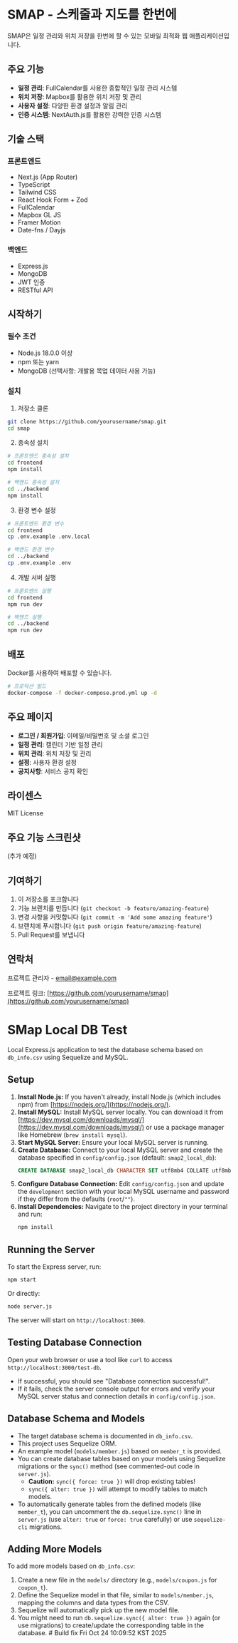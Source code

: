 # SMAP - 스케줄과 지도를 한번에

SMAP은 일정 관리와 위치 저장을 한번에 할 수 있는 모바일 최적화 웹 애플리케이션입니다.

## 주요 기능

- **일정 관리**: FullCalendar를 사용한 종합적인 일정 관리 시스템
- **위치 저장**: Mapbox를 활용한 위치 저장 및 관리
- **사용자 설정**: 다양한 환경 설정과 알림 관리
- **인증 시스템**: NextAuth.js를 활용한 강력한 인증 시스템

## 기술 스택

### 프론트엔드
- Next.js (App Router)
- TypeScript
- Tailwind CSS
- React Hook Form + Zod
- FullCalendar
- Mapbox GL JS
- Framer Motion
- Date-fns / Dayjs

### 백엔드
- Express.js
- MongoDB
- JWT 인증
- RESTful API

## 시작하기

### 필수 조건
- Node.js 18.0.0 이상
- npm 또는 yarn
- MongoDB (선택사항: 개발용 목업 데이터 사용 가능)

### 설치

1. 저장소 클론
```bash
git clone https://github.com/yourusername/smap.git
cd smap
```

2. 종속성 설치
```bash
# 프론트엔드 종속성 설치
cd frontend
npm install

# 백엔드 종속성 설치
cd ../backend
npm install
```

3. 환경 변수 설정
```bash
# 프론트엔드 환경 변수
cd frontend
cp .env.example .env.local

# 백엔드 환경 변수
cd ../backend
cp .env.example .env
```

4. 개발 서버 실행
```bash
# 프론트엔드 실행
cd frontend
npm run dev

# 백엔드 실행
cd ../backend
npm run dev
```

## 배포

Docker를 사용하여 배포할 수 있습니다.

```bash
# 프로덕션 빌드
docker-compose -f docker-compose.prod.yml up -d
```

## 주요 페이지

- **로그인 / 회원가입**: 이메일/비밀번호 및 소셜 로그인
- **일정 관리**: 캘린더 기반 일정 관리
- **위치 관리**: 위치 저장 및 관리
- **설정**: 사용자 환경 설정
- **공지사항**: 서비스 공지 확인

## 라이센스

MIT License

## 주요 기능 스크린샷

(추가 예정)

## 기여하기

1. 이 저장소를 포크합니다
2. 기능 브랜치를 만듭니다 (`git checkout -b feature/amazing-feature`)
3. 변경 사항을 커밋합니다 (`git commit -m 'Add some amazing feature'`)
4. 브랜치에 푸시합니다 (`git push origin feature/amazing-feature`)
5. Pull Request를 보냅니다

## 연락처

프로젝트 관리자 - [email@example.com](mailto:email@example.com)

프로젝트 링크: [https://github.com/yourusername/smap](https://github.com/yourusername/smap)

# SMap Local DB Test

Local Express.js application to test the database schema based on `db_info.csv` using Sequelize and MySQL.

## Setup

1.  **Install Node.js:** If you haven't already, install Node.js (which includes npm) from [https://nodejs.org/](https://nodejs.org/).
2.  **Install MySQL:** Install MySQL server locally. You can download it from [https://dev.mysql.com/downloads/mysql/](https://dev.mysql.com/downloads/mysql/) or use a package manager like Homebrew (`brew install mysql`).
3.  **Start MySQL Server:** Ensure your local MySQL server is running.
4.  **Create Database:** Connect to your local MySQL server and create the database specified in `config/config.json` (default: `smap2_local_db`):
    ```sql
    CREATE DATABASE smap2_local_db CHARACTER SET utf8mb4 COLLATE utf8mb4_unicode_ci;
    ```
5.  **Configure Database Connection:** Edit `config/config.json` and update the `development` section with your local MySQL username and password if they differ from the defaults (`root`/`""`).
6.  **Install Dependencies:** Navigate to the project directory in your terminal and run:
    ```bash
    npm install
    ```

## Running the Server

To start the Express server, run:

```bash
npm start
```

Or directly:

```bash
node server.js
```

The server will start on `http://localhost:3000`.

## Testing Database Connection

Open your web browser or use a tool like `curl` to access `http://localhost:3000/test-db`.

-   If successful, you should see "Database connection successful!".
-   If it fails, check the server console output for errors and verify your MySQL server status and connection details in `config/config.json`.

## Database Schema and Models

-   The target database schema is documented in `db_info.csv`.
-   This project uses Sequelize ORM.
-   An example model (`models/member.js`) based on `member_t` is provided.
-   You can create database tables based on your models using Sequelize migrations or the `sync()` method (see commented-out code in `server.js`). 
    -   **Caution:** `sync({ force: true })` will drop existing tables!
    -   `sync({ alter: true })` will attempt to modify tables to match models.
-   To automatically generate tables from the defined models (like `member_t`), you can uncomment the `db.sequelize.sync()` line in `server.js` (use `alter: true` or `force: true` carefully) or use `sequelize-cli` migrations.

## Adding More Models

To add more models based on `db_info.csv`:

1.  Create a new file in the `models/` directory (e.g., `models/coupon.js` for `coupon_t`).
2.  Define the Sequelize model in that file, similar to `models/member.js`, mapping the columns and data types from the CSV.
3.  Sequelize will automatically pick up the new model file.
4.  You might need to run `db.sequelize.sync({ alter: true })` again (or use migrations) to create/update the corresponding table in the database. # Build fix Fri Oct 24 10:09:52 KST 2025
